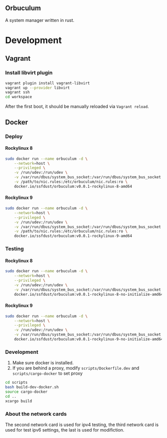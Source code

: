 Orbuculum
-------------------

A system manager written in rust.

Development
===================
Vagrant
-------------------

### Install libvirt plugin

```bash
vagrant plugin install vagrant-libvirt
vagrant up --provider libvirt
vagrant ssh
cd workspace
```

After the first boot, it should be manually reloaded via `Vagrant reload`.

Docker
--------------------

### Deploy

#### Rockylinux 8

```bash
sudo docker run --name orbuculum -d \
    --network=host \
    --privileged \
    -v /run/udev:/run/udev \
    -v /var/run/dbus/system_bus_socket:/var/run/dbus/system_bus_socket \
    -v /path/to/nic.rules:/etc/orbuculum/nic.rules:ro \
    docker.io/ssfdust/orbuculum:v0.0.1-rockylinux-8-amd64
```

#### Rockylinux 9

```bash
sudo docker run --name orbuculum -d \
    --network=host \
    --privileged \
    -v /run/udev:/run/udev \
    -v /var/run/dbus/system_bus_socket:/var/run/dbus/system_bus_socket \
    -v /path/to/nic.rules:/etc/orbuculum/nic.rules:ro \
    docker.io/ssfdust/orbuculum:v0.0.1-rockylinux-9-amd64
```

### Testing

#### Rockylinux 8

```bash
sudo docker run --name orbuculum -d \
    --network=host \
    --privileged \
    -v /run/udev:/run/udev \
    -v /var/run/dbus/system_bus_socket:/var/run/dbus/system_bus_socket \
    docker.io/ssfdust/orbuculum:v0.0.1-rockylinux-8-no-initialize-amd64
```

#### Rockylinux 9

```bash
sudo docker run --name orbuculum -d \
    --network=host \
    --privileged \
    -v /run/udev:/run/udev \
    -v /var/run/dbus/system_bus_socket:/var/run/dbus/system_bus_socket \
    docker.io/ssfdust/orbuculum:v0.0.1-rockylinux-9-no-initialize-amd64
```

### Development

1. Make sure docker is installed.
2. If you are behind a proxy, modify `scripts/Dockerfile.dev` and `scripts/cargo-docker` to set proxy

```bash
cd scripts
bash build-dev-docker.sh
source cargo-docker
cd ..
xcargo build
```

### About the network cards
The second network card is used for ipv4 testing, the third network card is used
for test ipv6 settings, the last is used for modifiction.
